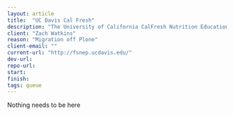 ```yaml
---
layout: article
title:  "UC Davis Cal Fresh"
description: "The University of California CalFresh Nutrition Education Program (UC CalFresh NEP, or just UC CalFresh) is funded through a joint agreement among the U.S. Department of Agriculture/Food and Nutrition Service (USDA/FNS), the California Department of Social Services (CDSS) CalFresh branch, and the University of California Cooperative Extension (UCCE). UC CalFresh consists of Adult, Family-Centered, and Youth programs operating throughout California."
client: "Zach Watkins"
reason: "Migration off Plone"
client-email: ""
current-url: "http://fsnep.ucdavis.edu/"
dev-url:
repo-url:
start:
finish:
tags: queue
---
```


Nothing needs to be here
